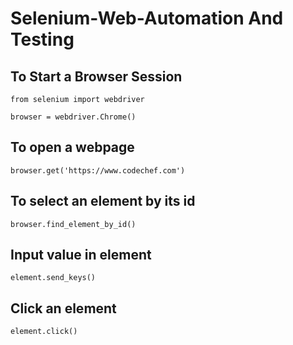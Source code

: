 # Selenium-Web-Automation And Testing

## **To Start a Browser Session**

`from selenium import webdriver`

`browser = webdriver.Chrome()`

## **To open a webpage**

`browser.get('https://www.codechef.com')`

## **To select an element by its id**

`browser.find_element_by_id()`

## **Input value in element**

`element.send_keys()`

## **Click an element**

`element.click() `

